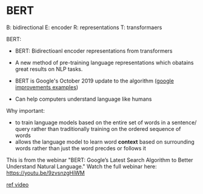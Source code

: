 # BERT

B: bidirectional
E: encoder
R: representations
T: transformaers

BERT: 
- BERT: Bidirectioanl encoder representations from transformers
- A new method of pre-training language representations which obatains great results on NLP tasks.
- BERT is Google's October 2019 update to the algorithm
([google improvements examples](https://blog.google/products/search/search-language-understanding-bert))

- Can help computers understand language like humans

Why important:
- to train language models based on the entire set of words in a sentence/ query rather than traditionally training on the ordered sequence of words
- allows the language model to learn word **context** based on surrounding words rather than just the word precdes or follows it

This is from the webinar "BERT: Google’s Latest Search Algorithm to Better Understand Natural Language." Watch the full webinar here: https://youtu.be/9zvsnzgHiWM

[ref video](https://www.youtube.com/watch?v=pcDsHoLE-uo)
